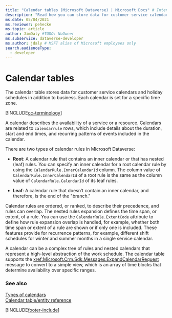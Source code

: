 ```yaml
---
title: "Calendar tables (Microsoft Dataverse) | Microsoft Docs" # Intent and product brand in a unique string of 43-59 chars including spaces
description: "Read how you can store data for customer service calendars and holiday schedules using calendar tables." # 115-145 characters including spaces. This abstract displays in the search result.
ms.date: 05/04/2021
ms.reviewer: pehecke
ms.topic: article
author: JimDaly #TODO: NoOwner
ms.subservice: dataverse-developer
ms.author: jdaly # MSFT alias of Microsoft employees only
search.audienceType: 
  - developer
---
```

# Calendar tables

The calendar table stores data for customer service calendars and holiday schedules in addition to business. Each calendar is set for a specific time zone. 

[!INCLUDE[cc-terminology](includes/cc-terminology.md)]
  
A calendar describes the availability of a service or a resource. Calendars are related to `calendarrule` rows, which include details about the duration, start and end times, and recurring patterns of events included in the calendar.  
  
 There are two types of calendar rules in Microsoft Dataverse:  
  
- **Root**: A calendar rule that contains an inner calendar or that has nested (leaf) rules. You can specify an inner calendar for a root calendar rule by using the `CalendarRule.InnerCalendarId` column. The column value of `CalendarRule.InnerCalendarId` of a root rule is the same as the column value of `CalendarRule.CalendarId` of its leaf rules.  
  
- **Leaf**: A calendar rule that doesn’t contain an inner calendar, and therefore, is the end of the "branch."  
  
 Calendar rules are ordered, or ranked, to describe their precedence, and rules can overlap. The nested rules expansion defines the time span, or extent, of a rule. You can use the `CalendarRule.ExtentCode` attribute to define how rule expansion overlap is handled, for example, whether both time span or extent of a rule are shown or if only one is included. These features provide for recurrence patterns, for example, different shift schedules for winter and summer months in a single service calendar.  
  
 A calendar can be a complex tree of rules and nested calendars that represent a high-level abstraction of the work schedule. The calendar table supports the <xref:Microsoft.Crm.Sdk.Messages.ExpandCalendarRequest> message to convert to a simple view, which is an array of time blocks that determine availability over specific ranges.  
  
### See also

[Types of calendars](types-calendars.md)<br />
[Calendar table/entity reference](reference/entities/calendar.md)



[!INCLUDE[footer-include](../../includes/footer-banner.md)]
